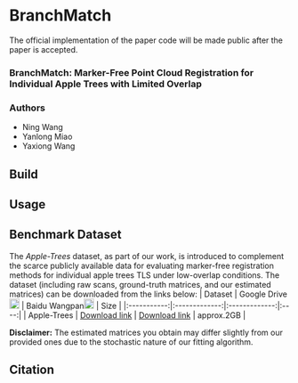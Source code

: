 # BranchMatch
The official implementation of the paper code will be made public after the paper is accepted.

### BranchMatch: Marker-Free Point Cloud Registration for Individual Apple Trees with Limited Overlap
### Authors
- Ning Wang
- Yanlong Miao
- Yaxiong Wang

## Build

## Usage

## Benchmark Dataset
The *Apple-Trees* dataset, as part of our work, is introduced to complement the scarce publicly available data for evaluating marker-free registration methods for individual apple trees TLS under low-overlap conditions. The dataset (including raw scans, ground-truth matrices, and our estimated matrices) can be downloaded from the links below:
|   Dataset   |  Google Drive<img src="https://ssl.gstatic.com/docs/doclist/images/drive_2022q3_32dp.png" alt="Google Drive" width="18"/> | Baidu Wangpan<img src="https://nd-static.bdstatic.com/m-static/v20-main/favicon-main.ico" alt="Baidu Yun" width="18"/> | Size |
|:-----------:|:-------------:|:-------------:|:----:|
| Apple-Trees | [Download link]() | [Download link](https://www.wjx.top/vm/QyYKf73.aspx# ) |  approx.2GB  |

**Disclaimer:** The estimated matrices you obtain may differ slightly from our provided ones due to the stochastic nature of our fitting algorithm.

## Citation

